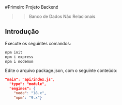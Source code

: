 #Primeiro Projeto Backend
>>Banco de Dados Não Relacionais

## Introdução
Execute os seguintes comandos:
```Bash
npm init
npm i express
npm i nodemon
```
Edite o arquivo package.json, com o seguinte conteúdo:

```json
"main": "api/index.js",
  "type": "module",
  "engines": {
    "node": "18.x",
    "npm": "9.x"}
```